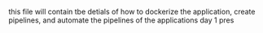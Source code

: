 this file will contain tbe detials of how to
dockerize the application, create pipelines, and automate the pipelines of the applications 
day 1
pres
